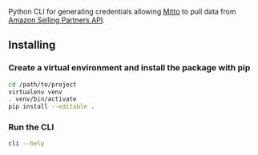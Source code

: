 
Python CLI for generating credentials allowing [Mitto](https://www.zuar.com/help/mitto/) to pull data from [Amazon Selling Partners API](https://github.com/amzn/selling-partner-api-docs).

## Installing

### Create a virtual environment and install the package with pip
```bash
cd /path/to/project
virtualenv venv
. venv/bin/activate
pip install --editable .
```

### Run the CLI
```bash
cli --help
```
